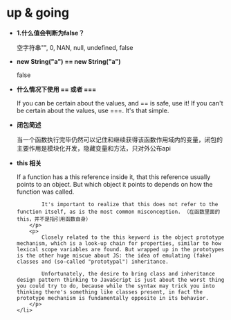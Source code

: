 <h1>up & going</h1>

<ul>
	<li><strong>1.什么值会判断为false？</strong>
		<p> 空字符串"", 0, NAN, null, undefined, false
		</p>	
	</li>
	<li><strong>new String("a") == new String("a")</strong>
		<p> false
		</p>	
	</li>
	<li><strong>什么情况下使用 == 或者 ===</strong>
		<p> If you can be certain about the values, and == is safe, use it! If you can't be certain about the values, use ===. It's that simple.
		</p>	
	</li>
	<li><strong>闭包简述</strong>
		<p> 当一个函数执行完毕仍然可以记住和继续获得该函数作用域内的变量，闭包的主要作用是模块化开发，隐藏变量和方法，只对外公布api
		</p>	
	</li>
	<li><strong>this 相关</strong>
		<p> 
			If a function has a this reference inside it, that this reference usually points to an object. But which object it points to depends on how the function was called.

			It's important to realize that this does not refer to the function itself, as is the most common misconception. （在函数里面的this，并不是指引用函数自身）			
		</p>	
		<p>
			Closely related to the this keyword is the object prototype mechanism, which is a look-up chain for properties, similar to how lexical scope variables are found. But wrapped up in the prototypes is the other huge miscue about JS: the idea of emulating (fake) classes and (so-called "prototypal") inheritance.

            Unfortunately, the desire to bring class and inheritance design pattern thinking to JavaScript is just about the worst thing you could try to do, because while the syntax may trick you into thinking there's something like classes present, in fact the prototype mechanism is fundamentally opposite in its behavior.
		</p>
	</li>
		
</ul>